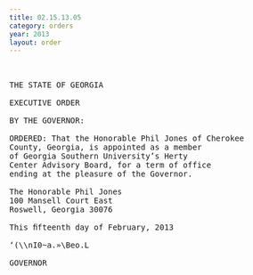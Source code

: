 ```yaml
---
title: 02.15.13.05
category: orders
year: 2013
layout: order
---
```


<pre> 

THE STATE OF GEORGIA

EXECUTIVE ORDER

BY THE GOVERNOR:

ORDERED: That the Honorable Phil Jones of Cherokee
County, Georgia, is appointed as a member
of Georgia Southern University’s Herty
Center Advisory Board, for a term of office
ending at the pleasure of the Governor.

The Honorable Phil Jones
100 Mansell Court East
Roswell, Georgia 30076

This ﬁfteenth day of February, 2013

‘(\\nI0~a.»\Beo.L

GOVERNOR

</pre>
